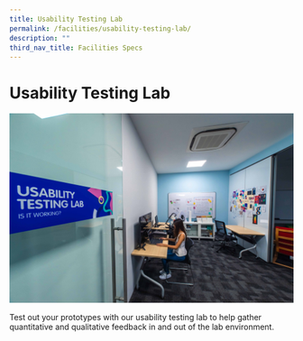 ```yaml
---
title: Usability Testing Lab
permalink: /facilities/usability-testing-lab/
description: ""
third_nav_title: Facilities Specs
---
```

# Usability Testing Lab
![](/images/Facilities/Usability%20Testing%20Lab/Room.jpg)

Test out your prototypes with our usability testing lab to help gather quantitative and qualitative feedback in and out of the lab environment.